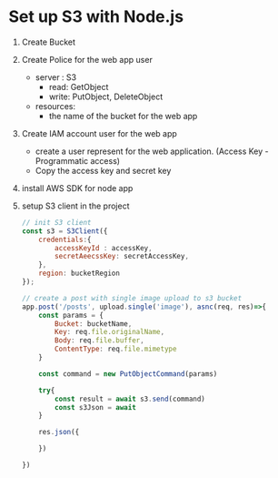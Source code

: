 # Set up S3 with Node.js

1. Create Bucket

2. Create Police for the web app user
    - server : S3
        - read: GetObject
        - write: PutObject, DeleteObject
    - resources:
        - the name of the bucket for the web app

3. Create IAM account user for the web app
    - create a user represent for the web application. (Access Key - Programmatic access)
    - Copy the access key and secret key

4. install AWS SDK for node app

5. setup S3 client in the project

    ```js
    // init S3 client
    const s3 = S3Client({
        credentials:{
            accessKeyId : accessKey,
            secretAeecssKey: secretAccessKey,
        },
        region: bucketRegion
    });

    // create a post with single image upload to s3 bucket
    app.post('/posts', upload.single('image'), asnc(req, res)=>{
        const params = {
            Bucket: bucketName,
            Key: req.file.originalName,
            Body: req.file.buffer,
            ContentType: req.file.mimetype
        }

        const command = new PutObjectCommand(params)

        try{
            const result = await s3.send(command)
            const s3Json = await 
        }

        res.json({

        })

    })


    ```

    